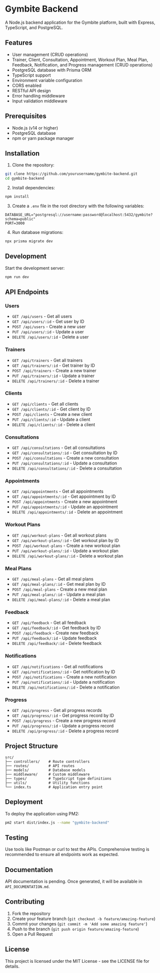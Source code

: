 # Gymbite Backend

A Node.js backend application for the Gymbite platform, built with Express, TypeScript, and PostgreSQL.

## Features

- User management (CRUD operations)
- Trainer, Client, Consultation, Appointment, Workout Plan, Meal Plan, Feedback, Notification, and Progress management (CRUD operations)
- PostgreSQL database with Prisma ORM
- TypeScript support
- Environment variable configuration
- CORS enabled
- RESTful API design
- Error handling middleware
- Input validation middleware

## Prerequisites

- Node.js (v14 or higher)
- PostgreSQL database
- npm or yarn package manager

## Installation

1. Clone the repository:
```bash
git clone https://github.com/yourusername/gymbite-backend.git
cd gymbite-backend
```

2. Install dependencies:
```bash
npm install
```

3. Create a `.env` file in the root directory with the following variables:
```env
DATABASE_URL="postgresql://username:password@localhost:5432/gymbite?schema=public"
PORT=3000
```

4. Run database migrations:
```bash
npx prisma migrate dev
```

## Development

Start the development server:
```bash
npm run dev
```

## API Endpoints

### Users

- `GET /api/users` - Get all users
- `GET /api/users/:id` - Get user by ID
- `POST /api/users` - Create a new user
- `PUT /api/users/:id` - Update a user
- `DELETE /api/users/:id` - Delete a user

### Trainers

- `GET /api/trainers` - Get all trainers
- `GET /api/trainers/:id` - Get trainer by ID
- `POST /api/trainers` - Create a new trainer
- `PUT /api/trainers/:id` - Update a trainer
- `DELETE /api/trainers/:id` - Delete a trainer

### Clients

- `GET /api/clients` - Get all clients
- `GET /api/clients/:id` - Get client by ID
- `POST /api/clients` - Create a new client
- `PUT /api/clients/:id` - Update a client
- `DELETE /api/clients/:id` - Delete a client

### Consultations

- `GET /api/consultations` - Get all consultations
- `GET /api/consultations/:id` - Get consultation by ID
- `POST /api/consultations` - Create a new consultation
- `PUT /api/consultations/:id` - Update a consultation
- `DELETE /api/consultations/:id` - Delete a consultation

### Appointments

- `GET /api/appointments` - Get all appointments
- `GET /api/appointments/:id` - Get appointment by ID
- `POST /api/appointments` - Create a new appointment
- `PUT /api/appointments/:id` - Update an appointment
- `DELETE /api/appointments/:id` - Delete an appointment

### Workout Plans

- `GET /api/workout-plans` - Get all workout plans
- `GET /api/workout-plans/:id` - Get workout plan by ID
- `POST /api/workout-plans` - Create a new workout plan
- `PUT /api/workout-plans/:id` - Update a workout plan
- `DELETE /api/workout-plans/:id` - Delete a workout plan

### Meal Plans

- `GET /api/meal-plans` - Get all meal plans
- `GET /api/meal-plans/:id` - Get meal plan by ID
- `POST /api/meal-plans` - Create a new meal plan
- `PUT /api/meal-plans/:id` - Update a meal plan
- `DELETE /api/meal-plans/:id` - Delete a meal plan

### Feedback

- `GET /api/feedback` - Get all feedback
- `GET /api/feedback/:id` - Get feedback by ID
- `POST /api/feedback` - Create new feedback
- `PUT /api/feedback/:id` - Update feedback
- `DELETE /api/feedback/:id` - Delete feedback

### Notifications

- `GET /api/notifications` - Get all notifications
- `GET /api/notifications/:id` - Get notification by ID
- `POST /api/notifications` - Create a new notification
- `PUT /api/notifications/:id` - Update a notification
- `DELETE /api/notifications/:id` - Delete a notification

### Progress

- `GET /api/progress` - Get all progress records
- `GET /api/progress/:id` - Get progress record by ID
- `POST /api/progress` - Create a new progress record
- `PUT /api/progress/:id` - Update a progress record
- `DELETE /api/progress/:id` - Delete a progress record

## Project Structure

```
src/
├── controllers/    # Route controllers
├── routes/         # API routes
├── models/         # Database models
├── middleware/     # Custom middleware
├── types/          # TypeScript type definitions
├── utils/          # Utility functions
└── index.ts        # Application entry point
```

## Deployment

To deploy the application using PM2:
```bash
pm2 start dist/index.js --name "gymbite-backend"
```

## Testing

Use tools like Postman or curl to test the APIs. Comprehensive testing is recommended to ensure all endpoints work as expected.

## Documentation

API documentation is pending. Once generated, it will be available in `API_DOCUMENTATION.md`.

## Contributing

1. Fork the repository
2. Create your feature branch (`git checkout -b feature/amazing-feature`)
3. Commit your changes (`git commit -m 'Add some amazing feature'`)
4. Push to the branch (`git push origin feature/amazing-feature`)
5. Open a Pull Request

## License

This project is licensed under the MIT License - see the LICENSE file for details.